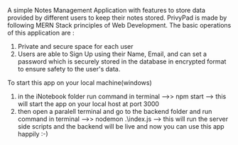 A simple Notes Management Application with features to store data provided by different users to keep their notes stored. 
PrivyPad is made by following MERN Stack principles of Web Development.
The basic operations of this application are :
  1. Private and secure space for each user
  2. Users are able to Sign Up using their Name, Email, and can set a password which is securely stored in the database
     in encrypted format to ensure safety to the user's data.  
 
 To start this app on your local machine(windows)
 1. in the iNotebook folder run command in terminal -->> npm start  --> this will start the app on your local host at port 3000
 2. then open a paralell terminal and go to the backend folder and run command in terminal -->> nodemon .\index.js --> this will run the server side scripts
    and the backend will be live and now you can use this app happily :-)
